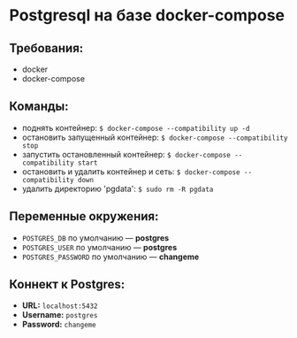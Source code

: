 # Postgresql на базе docker-compose

## Требования:

- docker
- docker-compose

## Команды:

- поднять контейнер: `$ docker-compose --compatibility up -d`
- остановить запущенный контейнер: `$ docker-compose --compatibility stop`
- запустить остановленный контейнер: `$ docker-compose --compatibility start`
- остановить и удалить контейнер и сеть: `$ docker-compose --compatibility down`
- удалить директорию 'pgdata': `$ sudo rm -R pgdata`

## Переменные окружения:

- `POSTGRES_DB` по умолчанию — **postgres**
- `POSTGRES_USER` по умолчанию — **postgres**
- `POSTGRES_PASSWORD` по умолчанию — **changeme**

## Коннект к Postgres:

- **URL:** `localhost:5432`
- **Username:** `postgres`
- **Password:** `changeme`
